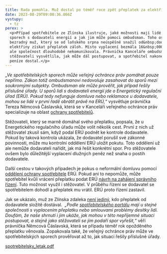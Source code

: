 ```yaml
---
title: Rada pomohla. Muž dostal po téměř roce zpět přeplatek za elektřinu
date: 2023-08-29T09:08:36.866Z
vystupy:
  - tz
perex: >
  <p>Případ spotřebitele ze Zlínska ilustruje, jaké možnosti mají lidé při
  sporech s dodavateli energií a jak jim může pomoci ombudsman. Toho oslovil
  bezradný muž, který se od loňského srpna neúspěšně snažil od&nbsp;dodavatele
  elektřiny získat přeplatek záloh. Místo vyplacení bezmála 16&nbsp;000 korun
  ale společnost dlouhodobě nekomunikovala. Právnička Kanceláře ombudsmana
  stěžovateli vysvětlila, jak může dál postupovat, a spotřebitel nakonec své
  peníze dostal.</p>
---
```

<p><em>&bdquo;Ve spotřebitelských sporech může veřejný ochránce práv pomáhat pouze nepřímo. Zákon totiž ombudsmanovi nedovoluje zasahovat do sporů mezi soukromými subjekty. Ombudsman ale může prověřit, jak případ řešily příslušné úřady. U sporů lidí s&nbsp;dodavateli energií jde o Energetický regulační úřad (ERÚ). Pokud tedy nefunguje domluva nebo reklamace u dodavatele, mohou se lidé v&nbsp;první řadě obrátit právě na ERÚ,&ldquo; </em>vysvětluje právnička Tereza Němcová Čáslavská, která se v&nbsp;Kanceláři veřejného ochránce práv specializuje na oblast <a href="https://www.ochrance.cz/letaky/ochrana-spotrebitele/ochrana-spotrebitele.pdf">ochrany spotřebitelů</a>.</p>

<p>Stěžovateli, který se marně domáhal svého přeplatku, popsala, že u Energetického regulačního úřadu může volit několik cest. První z&nbsp;nich už stěžovatel zkusil sám, když podal ERÚ podnět ke kontrole dodavatele. Pokud by taková kontrola ukázala, že dodavatel porušil své zákonné povinnosti, může mu kontrolní oddělení ERÚ uložit pokutu. Toto oddělení už ale nemůže dodavateli nařídit, jak má řešit konkrétní spor. Pro stěžovatele ovšem bylo důležitější vyplacení dlužných peněz než snaha o postih dodavatele.</p>

<p>Další cestou v&nbsp;takových případech je pokus o neformální domluvu pomocí <a href="https://www.eru.cz/zmena-urednich-hodin-oddeleni-ochrany-spotrebitele-pro-vyrizovani-telefonatu-spotrebitelu-osobni">oddělení ochrany spotřebitele</a> ERÚ. Pokud ani to nepomůže, může spotřebitel kvůli vrácení přeplatku podat ERÚ <a href="https://www.eru.cz/spor-s-dodavatelem">návrh na zahájení správního řízení</a>. Tuto možnost využil i stěžovatel. V&nbsp;průběhu řízení se dodavatel se spotřebitelem dohodl a přeplatek mu vrátil. ERÚ proto řízení zastavil.</p>

<p>Jak se ukázalo, muž ze Zlínska zdaleka <a href="https://www.eru.cz/elgas-energy-sro-pravni-nastupce-zelena-elektrina-sro-rozhodnuti-k-poruseni-povinnosti-drzitele">není jediný</a>, kdo přeplatek od dodavatele složitě dostával.&nbsp; <em>&bdquo;Podle </em><a href="https://www.vasestiznosti.cz/spolecnost-7166/elgas-energy-s-r-o"><em>spotřebitelského portálu</em></a><em> mají u stejné společnosti s&nbsp;vyplacením přeplatku nebo smlouvami problémy desítky lidí. Doufám, že naše shrnutí i jim ukáže, jak mohou v&nbsp;této nepříjemné situaci postupovat, a stejně jako stěžovateli se jim podaří spor vyřešit,&ldquo;</em> věří právnička Němcová Čáslavská, která se případu téměř rok opožděného přeplatku věnovala. Zopakovala také, že veřejný ochránce práv může ve spotřebitelských sporech prověřovat až to, jak situaci řešily příslušné úřady.</p>

<p><a href="https://www.ochrance.cz/aktualne/rada_pomohla-_muz_dostal_po_temer_roce_zpet_preplatek_za_elektrinu/spotrebitelsky_letak.pdf">spotrebitelsky_letak.pdf</a></p>
